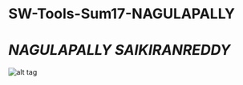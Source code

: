 # SW-Tools-Sum17-NAGULAPALLY
# _NAGULAPALLY SAIKIRANREDDY_
![alt tag](https://avatars0.githubusercontent.com/u/21366093?v=3&s=460)
